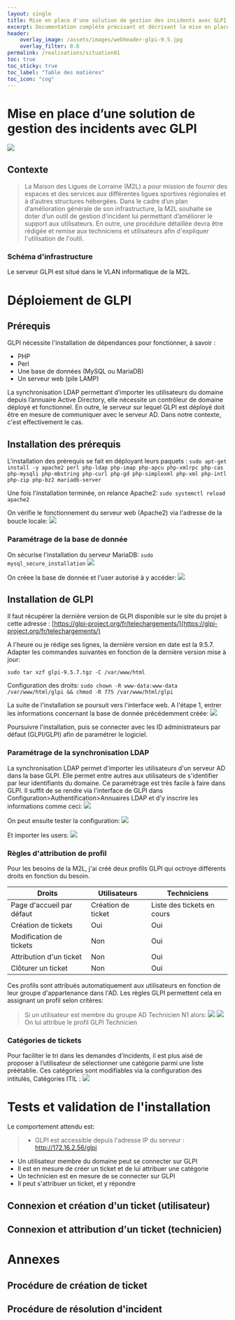 ```yaml
---
layout: single
title: Mise en place d'une solution de gestion des incidents avec GLPI
excerpt: Documentation complète précisant et décrivant la mise en place d'un logiciel de gestion d'incident avec GLPI
header:
    overlay_image: /assets/images/webheader-glpi-9.5.jpg
    overlay_filter: 0.6
permalink: /realisations/situation01
toc: true
toc_sticky: true
toc_label: "Table des matières"
toc_icon: "cog"
---
```

# Mise en place d’une solution de gestion des incidents avec GLPI

![](https://glpi-project.org/wp-content/uploads/2017/03/logo-glpi-bleu-1.png)

## Contexte
> La Maison des Ligues de Lorraine (M2L) a pour mission de fournir des espaces et des services aux différentes ligues sportives régionales et à d’autres structures hébergées.
Dans le cadre d’un plan d’amélioration générale de son infrastructure, la M2L souhaite se doter d’un outil de gestion d’incident lui permettant d’améliorer le support aux utilisateurs. En outre, une procédure détaillée devra être rédigée et remise aux techniciens et utilisateurs afin d'expliquer l'utilisation de l'outil.

### Schéma d'infrastructure
Le serveur GLPI est situé dans le VLAN informatique de la M2L.



# Déploiement de GLPI

## Prérequis

GLPI nécessite l'installation de dépendances pour fonctionner, à savoir :

- PHP
- Perl
- Une base de données (MySQL ou MariaDB)
- Un serveur web (pile LAMP)

La synchronisation LDAP permettant d’importer les utilisateurs du domaine depuis l’annuaire Active Directory, elle nécessite un contrôleur de domaine déployé et fonctionnel. En outre, le serveur sur lequel GLPI est déployé doit être en mesure de communiquer avec le serveur AD. Dans notre contexte, c'est effectivement le cas.

## Installation des prérequis

L'installation des prérequis se fait en déployant leurs paquets :
`sudo apt-get install -y apache2 perl php-ldap php-imap php-apcu php-xmlrpc php-cas php-mysqli php-mbstring php-curl php-gd php-simplexml php-xml php-intl php-zip php-bz2 mariadb-server`

Une fois l'installation terminée, on relance Apache2:
`sudo systemctl reload apache2`

On vérifie le fonctionnement du serveur web (Apache2) via l'adresse de la boucle locale:
![](/bts/_pages/exam/imgs/apache.png)

### Paramétrage de la base de donnée

On sécurise l'installation du serveur MariaDB:
`sudo mysql_secure_installation`
![](/bts/_pages/exam/imgs/mysql_secure.png)

On créee la base de donnée et l'user autorisé à y accéder:
![](/bts/_pages/exam/imgs/user_dbase.png)

## Installation de GLPI
Il faut récupérer la dernière version de GLPI disponible sur le site du projet à cette adresse : [https://glpi-project.org/fr/telechargements/](https://glpi-project.org/fr/telechargements/)

A l'heure ou je rédige ses lignes, la dernière version en date est la 9.5.7. Adapter les commandes suivantes en fonction de la dernière version mise à jour:

`sudo tar xzf glpi-9.5.7.tgz -C /var/www/html`

Configuration des droits:
`sudo chown -R www-data:www-data /var/www/html/glpi && chmod -R 775 /var/www/html/glpi`

La suite de l'installation se poursuit vers l'interface web. A l'étape 1, entrer les informations concernant la base de donnée précédemment créée:
![](/bts/_pages/exam/imgs/glpi_web_install.png)

Poursuivre l'installation, puis se connecter avec les ID administrateurs par défaut (GLPI/GLPI) afin de paramétrer le logiciel.

### Paramétrage de la synchronisation LDAP
La synchronisation LDAP permet d'importer les utilisateurs d'un serveur AD dans la base GLPI. Elle permet entre autres aux utilisateurs de s'identifier par leur identifiants du domaine. Ce paramétrage est très facile à faire dans GLPI. Il suffit de se rendre via l'interface de GLPI dans Configuration>Authentification>Annuaires LDAP et d'y inscrire les informations comme ceci:
![](/bts/_pages/exam/imgs/ldap.png)

On peut ensuite tester la configuration:
![](/bts/_pages/exam/imgs/ldap_config.png)

Et importer les users:
![](/bts/_pages/exam/imgs/ldap_users.png)

### Règles d'attribution de profil
Pour les besoins de la M2L, j'ai créé deux profils GLPI qui octroye différents droits en fonction du besoin. 

|Droits|Utilisateurs|Techniciens|
|------|------------|-----------|
|Page d'accueil par défaut|Création de ticket|Liste des tickets en cours|
|Création de tickets|Oui|Oui|
|Modification de tickets|Non|Oui|
|Attribution d'un ticket|Non|Oui|
|Clôturer un ticket|Non|Oui|

Ces profils sont attribués automatiquement aux utilisateurs en fonction de leur groupe d'appartenance dans l'AD. Les règles GLPI permettent cela en assignant un profil selon critères:

>Si un utilisateur est membre du groupe AD Technicien N1 alors:
![](/bts/_pages/exam/imgs/regle_tech.png)
![](/bts/_pages/exam/imgs/profil_tech.png)
On lui attribue le profil GLPI Technicien

### Catégories de tickets
Pour faciliter le tri dans les demandes d’incidents, il est plus aisé de proposer à l’utilisateur de sélectionner une catégorie parmi une liste préétablie. Ces catégories sont modifiables via la configuration des intitulés, Catégories ITIL :
![](/bts/_pages/exam/imgs/itil.png)

# Tests et validation de l'installation

Le comportement attendu est:

>- GLPI est accessible depuis l'adresse IP du serveur : http://172.16.2.56/glpi
- Un utilisateur membre du domaine peut se connecter sur GLPI
- Il est en mesure de créer un ticket et de lui attribuer une catégorie
- Un technicien est en mesure de se connecter sur GLPI
- Il peut s'attribuer un ticket, et y répondre

## Connexion et création d'un ticket (utilisateur)

## Connexion et attribution d'un ticket (technicien)

# Annexes

## Procédure de création de ticket

## Procédure de résolution d'incident





